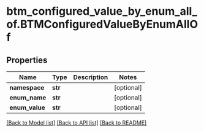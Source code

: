 # btm_configured_value_by_enum_all_of.BTMConfiguredValueByEnumAllOf

## Properties
Name | Type | Description | Notes
------------ | ------------- | ------------- | -------------
**namespace** | **str** |  | [optional] 
**enum_name** | **str** |  | [optional] 
**enum_value** | **str** |  | [optional] 

[[Back to Model list]](../README.md#documentation-for-models) [[Back to API list]](../README.md#documentation-for-api-endpoints) [[Back to README]](../README.md)


